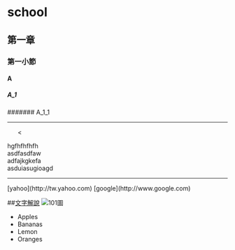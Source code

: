 # school
## 第一章
### 第一小節
#### A
##### A_1
####### A_1_1
<hr>
  <ul>
    <
  </ul>hgfhfhfhfh<br>
  asdfasdfaw<br>
  adfajkgkefa<br>
  asduiasugioagd<br>
<hr>
[yahoo](http://tw.yahoo.com)
[google](http://www.google.com)

##[文字解說](blog/index.html)
![101圖](pic/101.jpg)</a>

<ul type="disk>
<li>台北捷運板南線</li>
<li>台北捷運淡水線</li>
<li>台北捷運木柵線</li>
<li>台北捷運新店線</li>
<li>台北捷運中和線</li>
<li>台北捷運內湖線</li>
</ul>
<hr>
<ol type="1">
<li>Apples</li>
<li>Bananas</li>
<li>Lemon</li>
<li>Oranges</li>
</ol>
